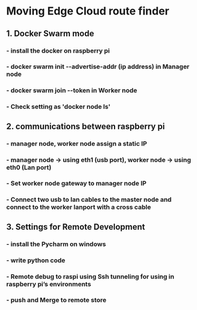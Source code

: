 # Moving Edge Cloud route finder
## 1. Docker Swarm mode
###  - install the docker on raspberry pi
###  - docker swarm init --advertise-addr (ip address) in Manager node  
###  - docker swarm join \--token in Worker node  
###  - Check setting as 'docker node ls' 
## 2. communications between raspberry pi
###  - manager node, worker node assign a static IP 
###  - manager node -> using eth1 (usb port),  worker node -> using eth0 (Lan port) 
###  - Set worker node gateway to manager node IP 
###  - Connect two usb to lan cables to the master node and connect to the worker lanport with a cross cable 
## 3. Settings for Remote Development 
###  - install the Pycharm on windows
###  - write python code 
###  - Remote debug to raspi using Ssh tunneling for using in raspberry pi’s environments 
###  - push and Merge to remote store 
